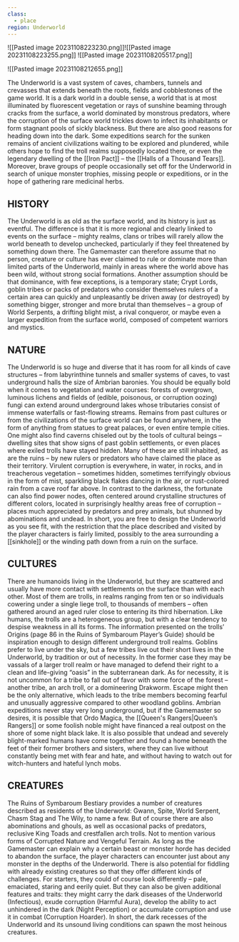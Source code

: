 ```yaml
---
class:
  - place
region: Underworld
---
```

![[Pasted image 20231108223230.png]]![[Pasted image 20231108223255.png]]
![[Pasted image 20231108205517.png]]

![[Pasted image 20231108212655.png]]

The Underworld is a vast system of caves, chambers, tunnels
and crevasses that extends beneath the roots, fields
and cobblestones of the game world. It is a dark world in
a double sense, a world that is at most illuminated by fluorescent
vegetation or rays of sunshine beaming through
cracks from the surface, a world dominated by monstrous
predators, where the corruption of the surface world trickles
down to infect its inhabitants or form stagnant pools
of sickly blackness.
But there are also good reasons for heading down into the
dark. Some expeditions search for the sunken remains of
ancient civilizations waiting to be explored and plundered,
while others hope to find the troll realms supposedly located
there, or even the legendary dwelling of the [[Iron Pact]] – the
[[Halls of a Thousand Tears]]. Moreover, brave groups of people
occasionally set off for the Underworld in search of unique
monster trophies, missing people or expeditions, or in the
hope of gathering rare medicinal herbs.
## HISTORY
The Underworld is as old as the surface world, and its history
is just as eventful. The difference is that it is more regional
and clearly linked to events on the surface – mighty
realms, clans or tribes will rarely allow the world beneath
to develop unchecked, particularly if they feel threatened
by something down there.
The Gamemaster can therefore assume that no person,
creature or culture has ever claimed to rule or dominate
more than limited parts of the Underworld, mainly in areas
where the world above has been wild, without strong social
formations. Another assumption should be that dominance,
with few exceptions, is a temporary state; Crypt Lords, goblin
tribes or packs of predators who consider themselves
rulers of a certain area can quickly and unpleasantly be
driven away (or destroyed) by something bigger, stronger
and more brutal than themselves – a group of World Serpents,
a drifting blight mist, a rival conqueror, or maybe
even a larger expedition from the surface world, composed
of competent warriors and mystics.
## NATURE
The Underworld is so huge and diverse that it has room for
all kinds of cave structures – from labyrinthine tunnels and
smaller systems of caves, to vast underground halls the size
of Ambrian baronies. You should be equally bold when it
comes to vegetation and water courses: forests of overgrown,
luminous lichens and fields of (edible, poisonous, or corruption
oozing) fungi can extend around underground lakes
whose tributaries consist of immense waterfalls or fast-flowing
streams.
Remains from past cultures or from the civilizations of
the surface world can be found anywhere, in the form of
anything from statues to great palaces, or even entire temple
cities. One might also find caverns chiseled out by the tools
of cultural beings – dwelling sites that show signs of past
goblin settlements, or even places where exiled trolls have
stayed hidden. Many of these are still inhabited, as are the
ruins – by new rulers or predators who have claimed the
place as their territory.
Virulent corruption is everywhere, in water, in rocks, and
in treacherous vegetation – sometimes hidden, sometimes
terrifyingly obvious in the form of mist, sparkling black
flakes dancing in the air, or rust-colored
rain from a cave
roof far above. In contrast to the darkness, the fortunate
can also find power nodes, often centered around crystalline
structures of different colors, located in surprisingly
healthy areas free of corruption – places much appreciated
by predators and prey animals, but shunned by abominations
and undead.
In short, you are free to design the Underworld as you see
fit, with the restriction that the place described and visited
by the player characters is fairly limited, possibly to the area
surrounding a [[sinkhole]] or the winding path down from a
ruin on the surface.
## CULTURES
There are humanoids living in the Underworld, but they are
scattered and usually have more contact with settlements
on the surface than with each other. Most of them are trolls,
in realms ranging from ten or so individuals cowering under
a single liege troll, to thousands of members – often
gathered around an aged ruler close to entering its third
hibernation. Like humans, the trolls are a heterogeneous
group, but with a clear tendency to despise weakness in all
its forms. The information presented on the trolls’ Origins
(page 86 in the Ruins of Symbaroum Player’s Guide) should
be inspiration enough to design different underground
troll realms.
Goblins prefer to live under the sky, but a few tribes live
out their short lives in the Underworld, by tradition or out
of necessity. In the former case they may be vassals of a
larger troll realm or have managed to defend their right to
a clean and life-giving
“oasis” in the subterranean dark. As
for necessity, it is not uncommon for a tribe to fall out of
favor with some force of the forest – another tribe, an arch
troll, or a domineering Drakworm. Escape might then be
the only alternative, which leads to the tribe members becoming
fearful and unusually aggressive compared to other
woodland goblins.
Ambrian expeditions never stay very long underground,
but if the Gamemaster so desires, it is possible that Ordo
Magica, the [[Queen's Rangers|Queen’s Rangers]] or some foolish noble might
have financed a real outpost on the shore of some night
black lake. It is also possible that undead and severely blight-marked
humans have come together and found a home beneath
the feet of their former brothers and sisters, where
they can live without constantly being met with fear and
hate, and without having to watch out for witch-hunters
and hateful lynch mobs.
## CREATURES
The Ruins of Symbaroum Bestiary provides a number of creatures
described as residents of the Underworld: Gwann,
Spite, World Serpent, Chasm Stag and The Wily, to name a
few. But of course there are also abominations and ghouls, as
well as occasional packs of predators, reclusive King Toads
and crestfallen arch trolls. Not to mention various forms
of Corrupted Nature and Vengeful Terrain. As long as the
Gamemaster can explain why a certain beast or monster
horde has decided to abandon the surface, the player characters
can encounter just about any monster in the depths
of the Underworld.
There is also potential for fiddling with already existing
creatures so that they offer different kinds of challenges. For
starters, they could of course look differently – pale, emaciated,
staring and eerily quiet. But they can also be given
additional features and traits: they might carry the dark
diseases of the Underworld (Infectious), exude corruption
(Harmful Aura), develop the ability to act unhindered in the
dark (Night Perception) or accumulate corruption and use it
in combat (Corruption Hoarder). In short, the dark recesses
of the Underworld and its unsound living conditions can
spawn the most heinous creatures.